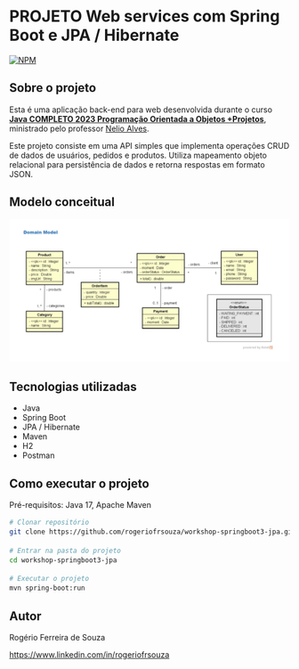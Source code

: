 # PROJETO Web services com Spring Boot e JPA / Hibernate
[![NPM](https://img.shields.io/npm/l/react)](https://github.com/rogeriofrsouza/workshop-springboot3-jpa/blob/main/LICENSE)

## Sobre o projeto

Esta é uma aplicação back-end para web desenvolvida durante o curso [**Java COMPLETO 2023 Programação Orientada a Objetos +Projetos**](https://www.udemy.com/course/java-curso-completo/), ministrado pelo professor [Nelio Alves](https://www.udemy.com/user/nelio-alves/ "Perfil do Nelio Alves na Udemy").

Este projeto consiste em uma API simples que implementa operações CRUD de dados de usuários, pedidos e produtos. Utiliza mapeamento objeto relacional para persistência de dados e retorna respostas em formato JSON.


## Modelo conceitual
![Modelo Conceitual](https://raw.githubusercontent.com/rogeriofrsouza/java-poo/main/assets/web-service-domain-model.png)


## Tecnologias utilizadas
- Java
- Spring Boot
- JPA / Hibernate
- Maven
- H2
- Postman


## Como executar o projeto

Pré-requisitos: Java 17, Apache Maven

```bash
# Clonar repositório
git clone https://github.com/rogeriofrsouza/workshop-springboot3-jpa.git

# Entrar na pasta do projeto
cd workshop-springboot3-jpa

# Executar o projeto
mvn spring-boot:run
```

## Autor

Rogério Ferreira de Souza

https://www.linkedin.com/in/rogeriofrsouza
